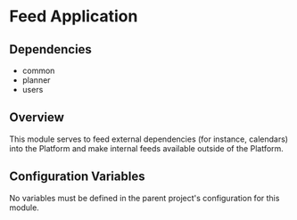 # Feed Application

## Dependencies
* common
* planner
* users

## Overview
This module serves to feed external dependencies (for instance, calendars) into the Platform and make internal feeds
available outside of the Platform.

## Configuration Variables
No variables must be defined in the parent project's configuration for this module.